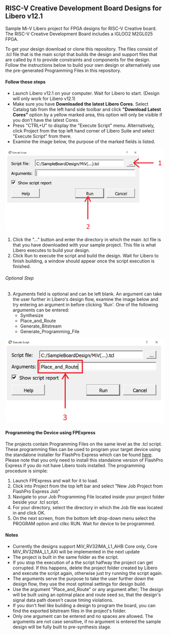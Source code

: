 ## RISC-V Creative Development Board Designs for Libero v12.1

Sample Mi-V Libero project for FPGA designs for RISC-V Creative board. The RISC-V Creative Development Board includes a IGLOO2 M2GL025 FPGA.

To get your design download or clone this repository. The files consist of .tcl file that is the main script that builds the design and support files that are called by it to provide constraints and components for the design. Follow the instructions below to build your own design or alternatively use the pre-generated Programming Files in this repository.

#### Follow these steps

- Launch Libero v12.1 on your computer. Wait for Libero to start. (Design will only work for Libero v12.1)
- Make sure you have __Downloaded the latest Libero Cores__. Select Catalog tab from the left hand side toolbar and click __"Download Latest Cores"__ option by a yellow marked area, this option will only be visible if you don't have the latest Cores.
- Press "CTRL+U" to display the "Execute Script" menu. Alternatively, click Project from the top left hand corner of Libero Suite and select "Execute Script" from there.
- Examine the image below, the purpose of the marked fields is listed.

 ![Execute_Script](images/libero_execute.PNG)

1. Click the "..." button and enter the directory in which the main .tcl file is that you have downloaded with your sample project. This file
is what Libero executes to build your design.
2. Click Run to execute the script and build the design. Wait for Libero to finish building, a window should appear once the script execution is finished.

###### Optional Step

3. Arguments field is optional and can be left blank. An argument can take the user further in Libero's design flow, examine the image below and try entering an argument in before clicking 'Run'. One of the following arguments can be entered:
      - Synthesize
      - Place_and_Route
      - Generate_Bitstream
      - Generate_Programming_File


![Script's_Arguments](images/libero_execute_optional.png)

#### Programming the Device using FPExpress

The projects contain Programming Files on the same level as the .tcl script. These programming files can be used to program your target device using the standalone installer for FlashPro Express which can be found [here](https://www.microsemi.com/product-directory/programming/4977-flashpro#software).
Please note that you only need to install this standalone version of FlashPro Express if you do not have Libero tools installed. The programming procedure is simple:
1. Launch FPExpress and wait for it to load.
2. Click into Project from the top left bar and select "New Job Project from FlashPro Express Job"
3. Navigate to your Job Programming File located inside your project folder beside your .tcl script.
4. For your directory, select the directory in which the Job file was located in and click OK.
5. On the next screen, from the bottom left drop-down menu select the PROGRAM option and clikc RUN. Wait for device to be programmed.


#### Notes

- Currently the designs support MiV_RV32IMA_L1_AHB Core only, Core MiV_RV32IMA_L1_AXI will be implemented in the next update
- The project is built in the same folder as the script.
- If you stop the execution of a the script halfway the project can get corrupted. If this happens, delete the project folder created by Libero and execute the script again, otherwise just try running the script again.
- The arguments serve the purpose to take the user further down the design flow, they use the most optimal settings for design build.
- Use the argument "Place_and_Route" or any argument after; The design will be built using an optimal place and route seed so, that the design's signal data path doesn't cause timing violations.
- If you don't feel like building a design to program the board, you can find the exported bitstream files in the project's folder.
- Only one argument can be entered and no spaces are allowed. The arguments are not case sensitive, if no argument is entered the sample design will be fully built to pre-synthesis stage.
